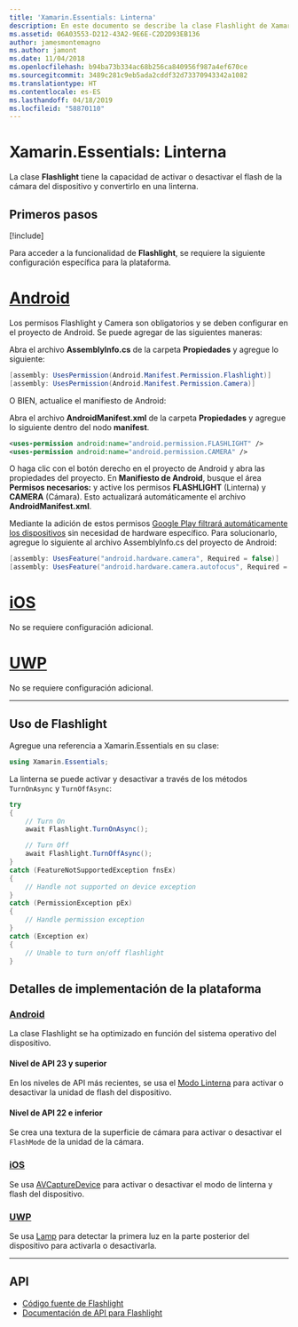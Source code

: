 ```yaml
---
title: 'Xamarin.Essentials: Linterna'
description: En este documento se describe la clase Flashlight de Xamarin.Essentials, que tiene la capacidad de activar o desactivar el flash de la cámara del dispositivo y convertirlo en una linterna.
ms.assetid: 06A03553-D212-43A2-9E6E-C2D2D93EB136
author: jamesmontemagno
ms.author: jamont
ms.date: 11/04/2018
ms.openlocfilehash: b94ba73b334ac68b256ca840956f987a4ef670ce
ms.sourcegitcommit: 3489c281c9eb5ada2cddf32d73370943342a1082
ms.translationtype: HT
ms.contentlocale: es-ES
ms.lasthandoff: 04/18/2019
ms.locfileid: "58870110"
---
```

# <a name="xamarinessentials-flashlight"></a>Xamarin.Essentials: Linterna

La clase **Flashlight** tiene la capacidad de activar o desactivar el flash de la cámara del dispositivo y convertirlo en una linterna.

## <a name="get-started"></a>Primeros pasos

[!include[](~/essentials/includes/get-started.md)]

Para acceder a la funcionalidad de **Flashlight**, se requiere la siguiente configuración específica para la plataforma.

# <a name="androidtabandroid"></a>[Android](#tab/android)

Los permisos Flashlight y Camera son obligatorios y se deben configurar en el proyecto de Android. Se puede agregar de las siguientes maneras:

Abra el archivo **AssemblyInfo.cs** de la carpeta **Propiedades** y agregue lo siguiente:

```csharp
[assembly: UsesPermission(Android.Manifest.Permission.Flashlight)]
[assembly: UsesPermission(Android.Manifest.Permission.Camera)]
```

O BIEN, actualice el manifiesto de Android:

Abra el archivo **AndroidManifest.xml** de la carpeta **Propiedades** y agregue lo siguiente dentro del nodo **manifest**.

```xml
<uses-permission android:name="android.permission.FLASHLIGHT" />
<uses-permission android:name="android.permission.CAMERA" />
```

O haga clic con el botón derecho en el proyecto de Android y abra las propiedades del proyecto. En **Manifiesto de Android**, busque el área **Permisos necesarios:** y active los permisos **FLASHLIGHT** (Linterna) y **CAMERA** (Cámara). Esto actualizará automáticamente el archivo **AndroidManifest.xml**.

Mediante la adición de estos permisos [Google Play filtrará automáticamente los dispositivos](https://developer.android.com/guide/topics/manifest/uses-feature-element.html#permissions-features) sin necesidad de hardware específico. Para solucionarlo, agregue lo siguiente al archivo AssemblyInfo.cs del proyecto de Android:

```csharp
[assembly: UsesFeature("android.hardware.camera", Required = false)]
[assembly: UsesFeature("android.hardware.camera.autofocus", Required = false)]
```

# <a name="iostabios"></a>[iOS](#tab/ios)

No se requiere configuración adicional.

# <a name="uwptabuwp"></a>[UWP](#tab/uwp)

No se requiere configuración adicional.

-----

## <a name="using-flashlight"></a>Uso de Flashlight

Agregue una referencia a Xamarin.Essentials en su clase:

```csharp
using Xamarin.Essentials;
```

La linterna se puede activar y desactivar a través de los métodos `TurnOnAsync` y `TurnOffAsync`:

```csharp
try
{
    // Turn On
    await Flashlight.TurnOnAsync();

    // Turn Off
    await Flashlight.TurnOffAsync();
}
catch (FeatureNotSupportedException fnsEx)
{
    // Handle not supported on device exception
}
catch (PermissionException pEx)
{
    // Handle permission exception
}
catch (Exception ex)
{
    // Unable to turn on/off flashlight
}
```

## <a name="platform-implementation-specifics"></a>Detalles de implementación de la plataforma

### <a name="androidtabandroid"></a>[Android](#tab/android)

La clase Flashlight se ha optimizado en función del sistema operativo del dispositivo.

#### <a name="api-level-23-and-higher"></a>Nivel de API 23 y superior

En los niveles de API más recientes, se usa el [Modo Linterna](https://developer.android.com/reference/android/hardware/camera2/CameraManager.html#setTorchMode) para activar o desactivar la unidad de flash del dispositivo.

#### <a name="api-level-22-and-lower"></a>Nivel de API 22 e inferior

Se crea una textura de la superficie de cámara para activar o desactivar el `FlashMode` de la unidad de la cámara. 

### <a name="iostabios"></a>[iOS](#tab/ios)

Se usa [AVCaptureDevice](xref:AVFoundation.AVCaptureDevice) para activar o desactivar el modo de linterna y flash del dispositivo.

### <a name="uwptabuwp"></a>[UWP](#tab/uwp)

Se usa [Lamp](https://docs.microsoft.com/uwp/api/windows.devices.lights.lamp) para detectar la primera luz en la parte posterior del dispositivo para activarla o desactivarla.

-----

## <a name="api"></a>API

- [Código fuente de Flashlight](https://github.com/xamarin/Essentials/tree/master/Xamarin.Essentials/Flashlight)
- [Documentación de API para Flashlight](xref:Xamarin.Essentials.Flashlight)
